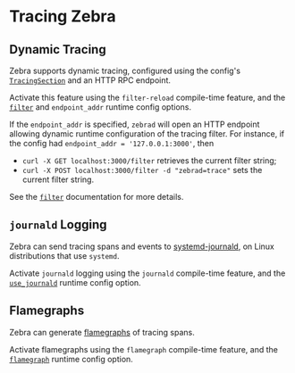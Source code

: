 # Tracing Zebra

## Dynamic Tracing

Zebra supports dynamic tracing, configured using the config's
[`TracingSection`][tracing_section] and an HTTP RPC endpoint.

Activate this feature using the `filter-reload` compile-time feature,
and the [`filter`][filter] and `endpoint_addr` runtime config options.

If the `endpoint_addr` is specified, `zebrad` will open an HTTP endpoint
allowing dynamic runtime configuration of the tracing filter. For instance,
if the config had `endpoint_addr = '127.0.0.1:3000'`, then

* `curl -X GET localhost:3000/filter` retrieves the current filter string;
* `curl -X POST localhost:3000/filter -d "zebrad=trace"` sets the current filter string.

See the [`filter`][filter] documentation for more details.

## `journald` Logging

Zebra can send tracing spans and events to [systemd-journald][systemd_journald],
on Linux distributions that use `systemd`.

Activate `journald` logging using the `journald` compile-time feature,
and the [`use_journald`][use_journald] runtime config option.

## Flamegraphs

Zebra can generate [flamegraphs] of tracing spans.

Activate flamegraphs using the `flamegraph` compile-time feature,
and the [`flamegraph`][flamegraph] runtime config option.

[tracing_section]: https://doc.zebra.zfnd.org/zebrad/components/tracing/struct.Config.html
[filter]: https://doc.zebra.zfnd.org/zebrad/components/tracing/struct.Config.html#structfield.filter
[flamegraph]: https://doc.zebra.zfnd.org/zebrad/components/tracing/struct.Config.html#structfield.flamegraph
[flamegraphs]: http://www.brendangregg.com/flamegraphs.html
[systemd_journald]: https://www.freedesktop.org/software/systemd/man/systemd-journald.service.html
[use_journald]: https://doc.zebra.zfnd.org/zebrad/components/tracing/struct.Config.html#structfield.use_journald
